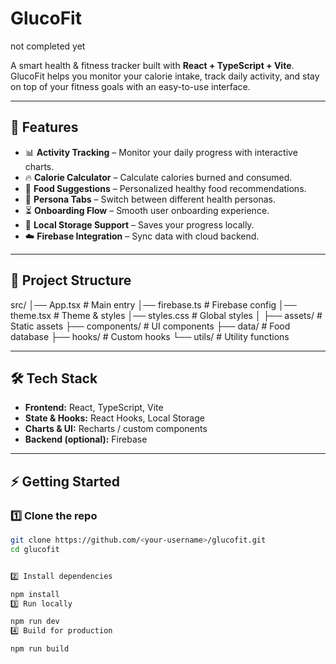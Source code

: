 # GlucoFit 
not completed yet 

A smart health & fitness tracker built with **React + TypeScript + Vite**.  
GlucoFit helps you monitor your calorie intake, track daily activity, and stay on top of your fitness goals with an easy-to-use interface.

---

## 🚀 Features
- 📊 **Activity Tracking** – Monitor your daily progress with interactive charts.  
- 🔥 **Calorie Calculator** – Calculate calories burned and consumed.  
- 🥗 **Food Suggestions** – Personalized healthy food recommendations.  
- 🎯 **Persona Tabs** – Switch between different health personas.  
- ⏳ **Onboarding Flow** – Smooth user onboarding experience.  
- 💾 **Local Storage Support** – Saves your progress locally.  
- ☁️ **Firebase Integration** – Sync data with cloud backend.

---

## 📂 Project Structure
src/
│── App.tsx # Main entry
│── firebase.ts # Firebase config
│── theme.tsx # Theme & styles
│── styles.css # Global styles
│
├── assets/ # Static assets
├── components/ # UI components
├── data/ # Food database
├── hooks/ # Custom hooks
└── utils/ # Utility functions

---

## 🛠️ Tech Stack
- **Frontend:** React, TypeScript, Vite  
- **State & Hooks:** React Hooks, Local Storage  
- **Charts & UI:** Recharts / custom components  
- **Backend (optional):** Firebase  

---

## ⚡ Getting Started

### 1️⃣ Clone the repo
```bash
git clone https://github.com/<your-username>/glucofit.git
cd glucofit


2️⃣ Install dependencies

npm install
3️⃣ Run locally

npm run dev
4️⃣ Build for production

npm run build
